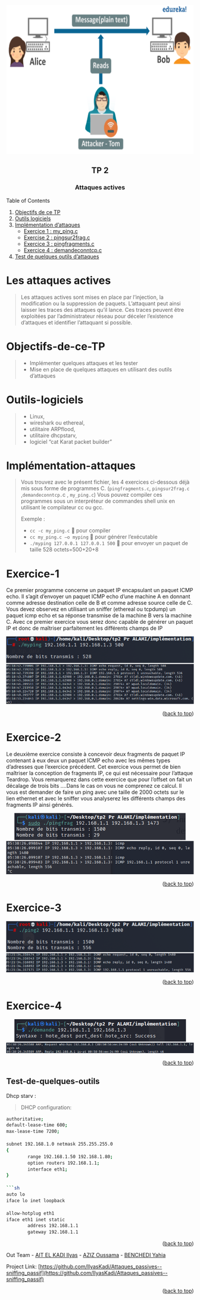 <div id="top"></div>



<!-- PROJECT LOGO -->
<br />
<div align="center">
    <img src="images/logo.png" alt="Logo" width="700" height="400">
  <h2 align="center">TP 2</h2>
  <h3 align="center">Attaques actives</h3>
</div>



<!-- TABLE OF CONTENTS -->

  <summary>Table of Contents</summary>
  <ol>
   <li><a href="#Objectifs-de-ce-TP">Objectifs de ce TP</a></li>
   <li><a href="#Outils-logiciels">Outils logiciels</a></li>
      <li>
        <a href="#Implémentation-attaques">Implémentation d’attaques</a>
           <ul>
              <li><a href="#Exercice-1">Exercice 1 : my_ping.c</a></li>
              <li><a href="#Exercice-2">Exercise 2 : pingsur2frag.c</a></li>
              <li><a href="#Exercice-3">Exercice 3 : pingfragments.c</a></li>
              <li><a href="#Exercice-4">Exercice 4 : demandeconntcp.c</a></li>
           </ul>
        </li>
    <li><a href="#Test-de-quelques-outils">Test de quelques outils d’attaques</a></li>
   </ol>

# Les attaques actives

> Les attaques actives sont mises en place par l’injection, la modification ou la suppression de
> paquets. L’attaquant peut ainsi laisser les traces des attaques qu’il lance. Ces traces peuvent
> être exploitées par l’administrateur réseau pour déceler l’existence d’attaques et identifier
> l’attaquant si possible. 



# Objectifs-de-ce-TP
> - Implémenter quelques attaques et les tester
> - Mise en place de quelques attaques en utilisant des outils d’attaques

# Outils-logiciels
> - Linux, 
> - wireshark ou ethereal, 
> - utilitaire ARPflood, 
> - utilitaire dhcpstarv, 
> - logiciel “cat Karat packet
builder”

# Implémentation-attaques

> Vous trouvez avec le présent fichier, les 4 exercices ci-dessous déjà mis sous forme de
> programmes C. (`pingfragments.c`, `pingsur2frag.c` ,`demandeconntcp.`c , `my_ping.c`)
> Vous pouvez compiler ces programmes sous un interpréteur de commandes shell unix en
> utilisant le compilateur cc ou gcc.
> 
> Exemple :
> - `cc -c my_ping.c`  pour compiler
> - `cc my_ping.c –o myping`  pour générer l’exécutable
> - `./myping 127.0.0.1 127.0.0.1 500`  pour envoyer un paquet de taille 528
> octets=500+20+8

# Exercice-1

Ce premier programme concerne un paquet IP encapsulant un paquet ICMP echo. Il s’agit
d’envoyer un paquet ICMP echo d’une machine A en donnant comme adresse destination
celle de B et comme adresse source celle de C. Vous devez observez en utilisant un sniffer
(ethereal ou tcpdump) un paquet icmp echo et sa réponse transmise de la machine B vers la
machine C. Avec ce premier exercice vous serez donc capable de générer un paquet IP et donc
de maîtriser parfaitement les différents champs de IP


<div align="center">
    <img src="images/myping.png">
</div>

<div align="center">
    <img src="images/tcpMyPing.png">
</div>

<p align="right">(<a href="#top">back to top</a>)</p>


# Exercice-2
Le deuxième exercice consiste à concevoir deux fragments de paquet IP contenant à eux deux
un paquet ICMP echo avec les mêmes types d’adresses que l’exercice précédent. Cet exercice
vous permet de bien maîtriser la conception de fragments IP, ce qui est nécessaire pour
l’attaque Teardrop. Vous remarquerez dans cette exercice que pour l’offset on fait un décalage
de trois bits ….Dans le cas on vous ne comprenez ce calcul. Il vous est demander de faire un
ping avec une taille de 2000 octets sur le lien ethernet et avec le sniffer vous analyserez les
différents champs des fragments IP ainsi générés.

<div align="center">
    <img src="images/pingFrag.png">
</div>

<div align="center">
    <img src="images/tcpPingFrag.png">
</div>

<p align="right">(<a href="#top">back to top</a>)</p>

# Exercice-3

<div align="center">
    <img src="images/ping2.png">
</div>

<div align="center">
    <img src="images/tcpPing2.png">
</div>

<p align="right">(<a href="#top">back to top</a>)</p>

# Exercice-4

<div align="center">
    <img src="images/demande.png">
</div>

<div align="center">
    <img src="images/tcpdemande.png">
</div>

<p align="right">(<a href="#top">back to top</a>)</p>


## Test-de-quelques-outils

Dhcp starv :

> DHCP configuration:
```sh
authoritative;
default-lease-time 600;
max-lease-time 7200;

subnet 192.168.1.0 netmask 255.255.255.0
{
        range 192.168.1.50 192.168.1.80;
        option routers 192.168.1.1;
        interface eth1;
}

```sh
auto lo
iface lo inet loopback

allow-hotplug eth1
iface eth1 inet static
        address 192.168.1.1
        gateway 192.168.1.1
```
<p align="right">(<a href="#top">back to top</a>)</p>








Out Team - [AIT EL KADI Ilyas](https://github.com/IlyasKadi) - [AZIZ Oussama](https://github.com/ATAMAN0) - [BENCHEDI Yahia](https://github.com/Ben776ya)

Project Link: [https://github.com/IlyasKadi/Attaques_passives--sniffing_passif](https://github.com/IlyasKadi/Attaques_passives--sniffing_passif)

<p align="right">(<a href="#top">back to top</a>)</p>
